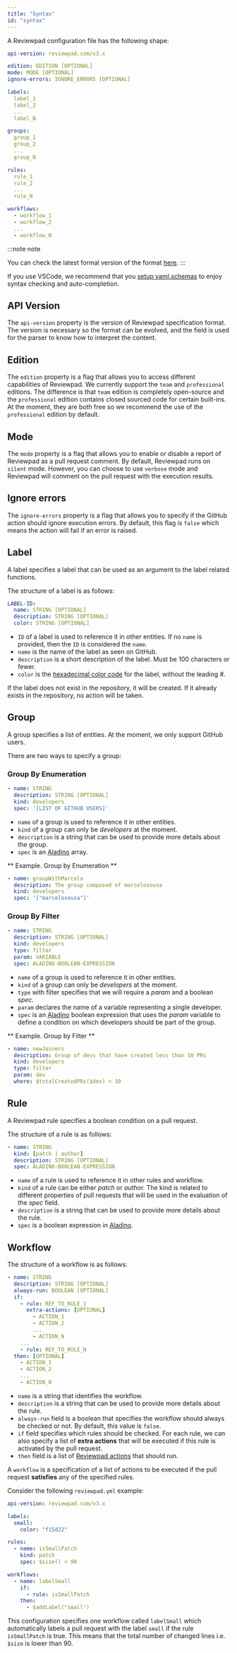 ```yaml
---
title: "Syntax"
id: "syntax"
---
```


A Reviewpad configuration file has the following shape:

```yaml
api-version: reviewpad.com/v3.x

edition: EDITION [OPTIONAL]
mode: MODE [OPTIONAL]
ignore-errors: IGNORE_ERRORS [OPTIONAL]

labels:
  label_1
  label_2
  ...
  label_N

groups:
  group_1
  group_2
  ...
  group_N

rules:
  rule_1
  rule_2
  ...
  rule_N

workflows:
  - workflow_1
  - workflow_2
  ...
  - workflow_N
```


:::note note

You can check the latest formal version of the format [here](https://github.com/reviewpad/schemas/blob/main/latest/schema.json).
:::

If you use VSCode, we recommend that you [setup yaml.schemas](/tooling/vscode-reviewpad-yaml-schema) to enjoy syntax checking and auto-completion.

## API Version

The `api-version` property is the version of Reviewpad specification format. The version is necessary so the format can be evolved, and the field is used for the parser to know how to interpret the content.

## Edition

The `edition` property is a flag that allows you to access different capabilities of Reviewpad. We currently support the `team` and `professional` editions. The difference is that `team` edition is completely open-source and the `professional` edition contains closed sourced code for certain built-ins. At the moment, they are both free so we recommend the use of the `professional` edition by default.

## Mode

The `mode` property is a flag that allows you to enable or disable a report of Reviewpad as a pull request comment. By default, Reviewpad runs on `silent` mode. However, you can choose to use `verbose` mode and Reviewpad will comment on the pull request with the execution results.

## Ignore errors

The `ignore-errors` property is a flag that allows you to specify if the GitHub action should ignore execution errors. By default, this flag is `false` which means the action will fail if an error is raised.

## Label

A label specifies a label that can be used as an argument to the label related functions. 

The structure of a label is as follows:

```yaml
LABEL-ID:
  name: STRING [OPTIONAL]
  description: STRING [OPTIONAL]
  color: STRING [OPTIONAL] 
```

- `ID` of a label is used to reference it in other entities. If no `name` is provided, then the `ID` is considered the `name`.
- `name` is the name of the label as seen on GitHub.
- `description` is a short description of the label. Must be 100 characters or fewer.
- `color` is the [hexadecimal color code](https://www.color-hex.com/) for the label, without the leading #.

If the label does not exist in the repository, it will be created. If it already exists in the repository, no action will be taken.

## Group

A group specifies a list of entities. At the moment, we only support GitHub users.

There are two ways to specify a group:

### Group By Enumeration

```yaml
- name: STRING
  description: STRING [OPTIONAL]
  kind: developers
  spec: '[LIST OF GITHUB USERS]'
```

- `name` of a group is used to reference it in other entities.
- `kind` of a group can only be _developers_ at the moment.
- `description` is a string that can be used to provide more details about the group.
- `spec` is an [Aladino](/guides/aladino/specification) array.

** Example. Group by Enumeration **

```yaml
- name: groupWithMarcelo
  description: The group composed of marcelosousa
  kind: developers
  spec: '["marcelosousa"]'
```

### Group By Filter

```yaml
- name: STRING
  description: STRING [OPTIONAL]
  kind: developers
  type: filter
  param: VARIABLE
  spec: ALADINO-BOOLEAN-EXPRESSION
```

- `name` of a group is used to reference it in other entities.
- `kind` of a group can only be _developers_ at the moment.
- `type` with filter specifies that we will require a _param_ and a boolean _spec_.
- `param` declares the name of a variable representing a single developer.
- `spec` is an [Aladino](/guides/aladino/specification) boolean expression that uses the _param_ variable to define a condition on which developers should be part of the group.

** Example. Group by Filter **

```yaml
- name: newJoiners
  description: Group of devs that have created less than 10 PRs
  kind: developers
  type: filter
  param: dev
  where: $totalCreatedPRs($dev) < 10
```

## Rule

A Reviewpad rule specifies a boolean condition on a pull request. 

The structure of a rule is as follows:

```yaml
- name: STRING
  kind: [patch | author]
  description: STRING [OPTIONAL]
  spec: ALADINO-BOOLEAN-EXPRESSION
```

- `name` of a rule is used to reference it in other rules and workflow. 
- `kind` of a rule can be either _patch_ or _author._ The kind is related to different properties of pull requests that will be used in the evaluation of the _spec_ field.
- `description` is a string that can be used to provide more details about the rule.
- `spec` is a boolean expression in [Aladino](/guides/aladino/specification).

## Workflow

The structure of a workflow is as follows:

```yaml
- name: STRING
  description: STRING [OPTIONAL]
  always-run: BOOLEAN [OPTIONAL]
  if:
    - rule: REF_TO_RULE_1
      extra-actions: [OPTIONAL]
        - ACTION_1
        - ACTION_2
        ...
        - ACTION_N
    ...
    - rule: REF_TO_RULE_N
  then: [OPTIONAL]
    - ACTION_1
    - ACTION_2
    ...
    - ACTION_N
```

- `name` is a string that identifies the workflow.
- `description` is a string that can be used to provide more details about the rule.
- `always-run` field is a boolean that specifies the workflow should always be checked or not. By default, this value is `false`.
- `if` field specifies which rules should be checked. For each rule, we can also specify a list of **extra actions** that will be executed if this rule is activated by the pull request.
- `then` field is a list of [Reviewpad actions](/guides/built-ins#actions) that should run.

A `workflow` is a specification of a list of actions to be executed if the pull request **satisfies** any of the specified rules.

Consider the following `reviewpad.yml` example:

```yaml
api-version: reviewpad.com/v3.x

labels:
  small:
    color: "f15d22"

rules:
  - name: isSmallPatch
    kind: patch
    spec: $size() < 90

workflows:
  - name: labelSmall
    if:
      - rule: isSmallPatch
    then:
      - $addLabel("small")
```

This configuration specifies one workflow called `labelSmall` which automatically labels a pull request with the label `small` if the rule `isSmallPatch` is true. This means that the total number of changed lines i.e. `$size` is lower than 90. 
